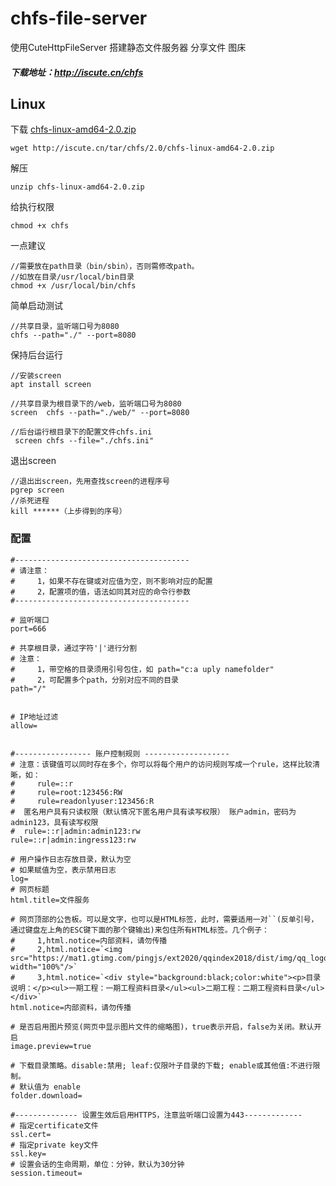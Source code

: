 # chfs-file-server
使用CuteHttpFileServer 搭建静态文件服务器 分享文件 图床



##### 下载地址：http://iscute.cn/chfs


## Linux

下载 [chfs-linux-amd64-2.0.zip](http://iscute.cn/tar/chfs/2.0/chfs-linux-amd64-2.0.zip) 

```
wget http://iscute.cn/tar/chfs/2.0/chfs-linux-amd64-2.0.zip
```

解压

```
unzip chfs-linux-amd64-2.0.zip
```

给执行权限

```
chmod +x chfs
```

一点建议

```
//需要放在path目录（bin/sbin），否则需修改path。
//如放在目录/usr/local/bin目录 
chmod +x /usr/local/bin/chfs
```

简单启动测试

```
//共享目录，监听端口号为8080
chfs --path="./" --port=8080
```

保持后台运行

```
//安装screen
apt install screen

//共享目录为根目录下的/web，监听端口号为8080
screen  chfs --path="./web/" --port=8080

//后台运行根目录下的配置文件chfs.ini
 screen chfs --file="./chfs.ini"
```

退出screen

```
//退出出screen，先用查找screen的进程序号
pgrep screen
//杀死进程
kill ******（上步得到的序号）
```


### 配置



```
#---------------------------------------
# 请注意：
#     1，如果不存在键或对应值为空，则不影响对应的配置
#     2，配置项的值，语法如同其对应的命令行参数
#---------------------------------------

# 监听端口
port=666

# 共享根目录，通过字符'|'进行分割
# 注意：
#     1，带空格的目录须用引号包住，如 path="c:a uply namefolder"
#     2，可配置多个path，分别对应不同的目录
path="/"


# IP地址过滤
allow=


#----------------- 账户控制规则 -------------------
# 注意：该键值可以同时存在多个，你可以将每个用户的访问规则写成一个rule，这样比较清晰，如：
#     rule=::r
#     rule=root:123456:RW
#     rule=readonlyuser:123456:R
#  匿名用户具有只读权限（默认情况下匿名用户具有读写权限） 账户admin，密码为admin123，具有读写权限
#  rule=::r|admin:admin123:rw
rule=::r|admin:ingress123:rw

# 用户操作日志存放目录，默认为空
# 如果赋值为空，表示禁用日志
log=
# 网页标题
html.title=文件服务

# 网页顶部的公告板。可以是文字，也可以是HTML标签，此时，需要适用一对``(反单引号，通过键盘左上角的ESC键下面的那个键输出)来包住所有HTML标签。几个例子：
#     1,html.notice=内部资料，请勿传播
#     2,html.notice=`<img src="https://mat1.gtimg.com/pingjs/ext2020/qqindex2018/dist/img/qq_logo_2x.png" width="100%"/>`
#     3,html.notice=`<div style="background:black;color:white"><p>目录说明：</p><ul>一期工程：一期工程资料目录</ul><ul>二期工程：二期工程资料目录</ul></div>`
html.notice=内部资料，请勿传播

# 是否启用图片预览(网页中显示图片文件的缩略图)，true表示开启，false为关闭。默认开启
image.preview=true

# 下载目录策略。disable:禁用; leaf:仅限叶子目录的下载; enable或其他值:不进行限制。
# 默认值为 enable
folder.download=

#-------------- 设置生效后启用HTTPS，注意监听端口设置为443-------------
# 指定certificate文件
ssl.cert=
# 指定private key文件
ssl.key=
# 设置会话的生命周期，单位：分钟，默认为30分钟
session.timeout=

```

